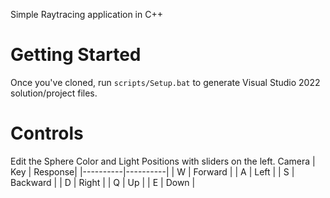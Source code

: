 Simple Raytracing application in C++

# Getting Started
Once you've cloned, run `scripts/Setup.bat` to generate Visual Studio 2022 solution/project files.

# Controls
Edit the Sphere Color and Light Positions with sliders on the left.
Camera 
| Key | Response|
|----------|----------|
| W   | Forward |
| A   | Left |
| S   | Backward |
| D   | Right  |
| Q   | Up |
| E   | Down |
